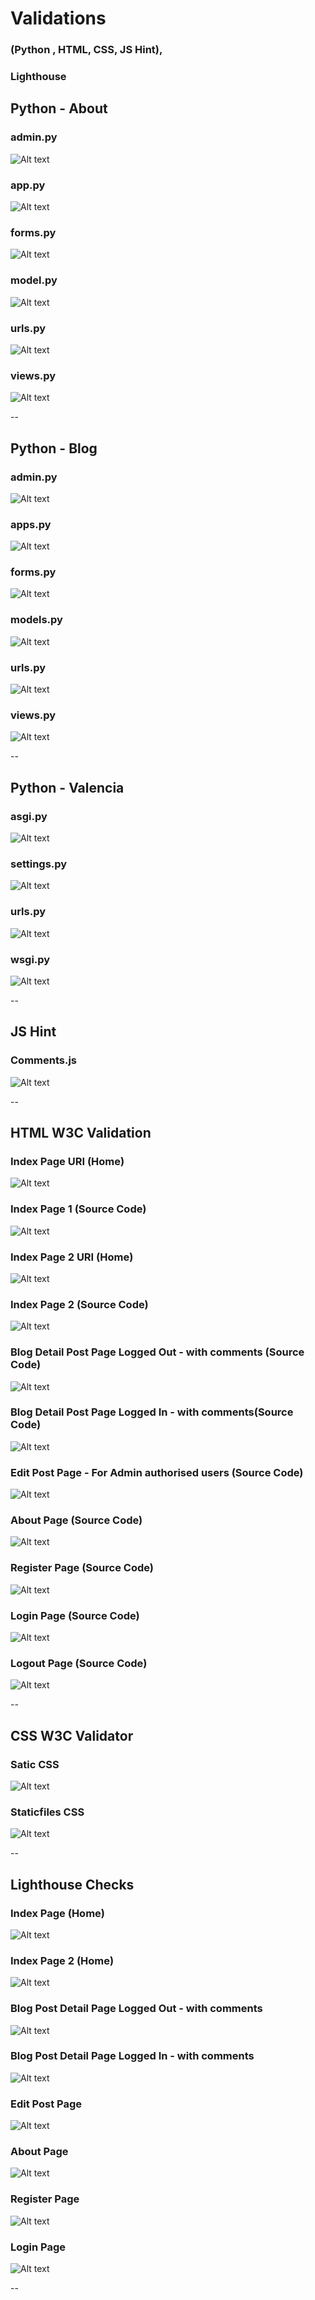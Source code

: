 # Validations 

### (Python , HTML, CSS, JS Hint),

### Lighthouse

## Python - About 

### admin.py

![Alt text](static/images/About-admin.png)

### app.py 

![Alt text](static/images/About-apps.png)

### forms.py 

![Alt text](static/images/About-forms.png)

### model.py

![Alt text](static/images/About-models.png)

### urls.py

![Alt text](static/images/About-urls.png)

### views.py

![Alt text](static/images/About-views.png)

--

## Python - Blog

### admin.py

![Alt text](static/images/Blog-admin.png)

### apps.py

![Alt text](static/images/Blog-app.png)

### forms.py

![Alt text](static/images/Blog-form.png)

### models.py

![Alt text](static/images/Blog-model.png)

### urls.py

![Alt text](static/images/Blog-urls.png)

### views.py

![Alt text](static/images/Blog-views.png)

--

## Python - Valencia

### asgi.py

![Alt text](static/images/Valencia-asgi.png)

### settings.py

![Alt text](static/images/Settings.py.png)

### urls.py

![Alt text](static/images/Valencia-urls.png)

### wsgi.py

![Alt text](static/images/Valencia-wsgi.png)

--

## JS Hint 

### Comments.js

![Alt text](static/images/Javascript.png)

--

## HTML  W3C Validation

### Index Page URI (Home)

![Alt text](static/images/Index-uri.png)

### Index Page 1 (Source Code)

![Alt text](static/images/Index-pg1-source-code.png)

### Index Page 2 URI (Home)

![Alt text](static/images/Index-page2-uri.png)

### Index Page 2 (Source Code)

![Alt text](static/images/Index-page2-source.png)

### Blog Detail Post Page Logged Out - with comments (Source Code)

![Alt text](static/images/Post-logout-val.png)

### Blog Detail Post Page Logged In - with comments(Source Code)

![Alt text](static/images/Post-login-val.png)

### Edit Post Page - For Admin authorised users (Source Code)

![Alt text](static/images/Edit-post-val.png)

### About Page (Source Code)

![Alt text](static/images/About-val.png)

### Register Page (Source Code)

![Alt text](static/images/Register-val.png)

### Login Page (Source Code)

![Alt text](static/images/Login-val.png)

### Logout Page (Source Code)

![Alt text](static/images/Logou-val.png)

--

## CSS W3C Validator

### Satic CSS

![Alt text](static/images/Static-css.png)

### Staticfiles CSS

![Alt text](static/images/Staticfiles-css.png)

--

## Lighthouse Checks

### Index Page (Home)

![Alt text](static/images/Index-lighthouse.png)

### Index Page 2 (Home)

![Alt text](static/images/Index-pg2-lighthouse.png)

### Blog Post Detail Page Logged Out - with comments

![Alt text](static/images/Post-logout-lighthouse.png)

### Blog Post Detail Page Logged In - with comments

![Alt text](static/images/Post-login-lighthouse.png)

### Edit Post Page

![Alt text](static/images/Edit-post-lighthouse.png)

### About Page

![Alt text](static/images/About-lighthouse.png)

### Register Page

![Alt text](static/images/Register-lighthouse.png)

### Login Page

![Alt text](static/images/Login-lighthouse.png)

--


